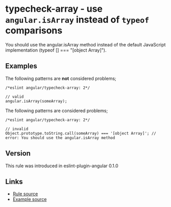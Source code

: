 <!-- WARNING: Generated documentation. Edit docs and examples in the rule and examples file ('rules/typecheck-array.js', 'examples/typecheck-array.js'). -->

# typecheck-array - use `angular.isArray` instead of `typeof` comparisons

You should use the angular.isArray method instead of the default JavaScript implementation (typeof [] === "[object Array]").

## Examples

The following patterns are **not** considered problems;

    /*eslint angular/typecheck-array: 2*/

    // valid
    angular.isArray(someArray);

The following patterns are considered problems;

    /*eslint angular/typecheck-array: 2*/

    // invalid
    Object.prototype.toString.call(someArray) === '[object Array]'; // error: You should use the angular.isArray method

## Version

This rule was introduced in eslint-plugin-angular 0.1.0

## Links

* [Rule source](../rules/typecheck-array.js)
* [Example source](../examples/typecheck-array.js)
